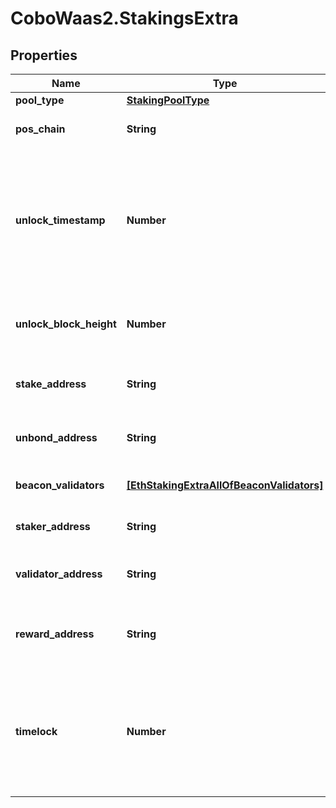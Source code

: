 # CoboWaas2.StakingsExtra

## Properties

Name | Type | Description | Notes
------------ | ------------- | ------------- | -------------
**pool_type** | [**StakingPoolType**](StakingPoolType.md) |  | 
**pos_chain** | **String** | The Proof-of-Stake (PoS) chain. | 
**unlock_timestamp** | **Number** | The estimated time when the bitcoins will be unlocked, in Unix timestamp format, measured in milliseconds. | [optional] 
**unlock_block_height** | **Number** | The block height at which the bitcoins will be unlocked. | [optional] 
**stake_address** | **String** | The address receiving the staked bitcoins. | [optional] 
**unbond_address** | **String** | The address receiving the unlocked bitcoins. | [optional] 
**beacon_validators** | [**[EthStakingExtraAllOfBeaconValidators]**](EthStakingExtraAllOfBeaconValidators.md) | The list of validator information. | [optional] 
**staker_address** | **String** | The staker&#39;s Bitcoin address. | 
**validator_address** | **String** | The validator&#39;s EVM address. | 
**reward_address** | **String** | The EVM address to receive staking rewards. | 
**timelock** | **Number** | The Unix timestamp (in seconds) when the staking position will be unlocked and available for withdrawal. | 



